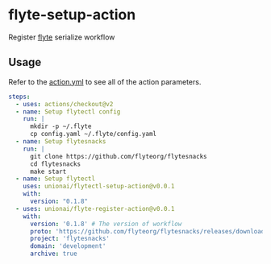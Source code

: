 # flyte-setup-action
Register [flyte](https://github.com/flyteorg/flyte) serialize workflow

## Usage

Refer to the [action.yml](https://github.com/unionai/flyte-register-action/blob/master/action.yml)
to see all of the action parameters.

```yaml
steps:
  - uses: actions/checkout@v2
  - name: Setup flytectl config
    run: |
      mkdir -p ~/.flyte
      cp config.yaml ~/.flyte/config.yaml
  - name: Setup flytesnacks
    run: |
      git clone https://github.com/flyteorg/flytesnacks
      cd flytesnacks
      make start
  - name: Setup flytectl
    uses: unionai/flytectl-setup-action@v0.0.1
    with:
      version: "0.1.8"
  - uses: unionai/flyte-register-action@v0.0.1
    with:
      version: '0.1.8' # The version of workflow
      proto: 'https://github.com/flyteorg/flytesnacks/releases/download/v0.2.89/flytesnacks-core.tgz'
      project: 'flytesnacks'
      domain: 'development'
      archive: true

```

